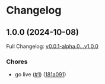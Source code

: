 # Changelog

## 1.0.0 (2024-10-08)

Full Changelog: [v0.0.1-alpha.0...v1.0.0](https://github.com/codemusket/tesseract/compare/v0.0.1-alpha.0...v1.0.0)

### Chores

* go live ([#1](https://github.com/codemusket/tesseract/issues/1)) ([181a091](https://github.com/codemusket/tesseract/commit/181a0915d3c3cb4ad32d0b16e36cfd6cb844a577))
